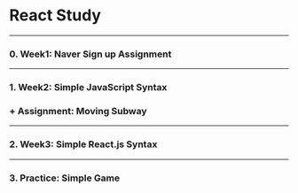 # React Study  

***

### 0. Week1: Naver Sign up Assignment

***

### 1. Week2: Simple JavaScript Syntax  
### + Assignment: Moving Subway

***

### 2. Week3: Simple React.js Syntax

***

### 3. Practice: Simple Game 